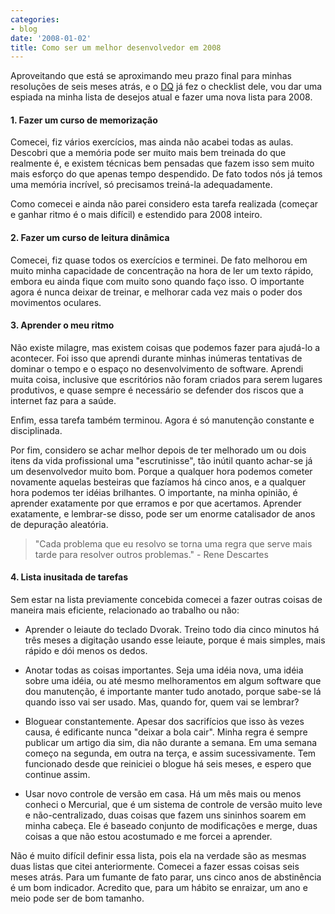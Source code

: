 ```yaml
---
categories:
- blog
date: '2008-01-02'
title: Como ser um melhor desenvolvedor em 2008
---
```


Aproveitando que está se aproximando meu prazo final para minhas resoluções de seis meses atrás, e o [DQ] já fez o checklist dele, vou dar uma espiada na minha lista de desejos atual e fazer uma nova lista para 2008.

#### 1. Fazer um curso de memorização

Comecei, fiz vários exercícios, mas ainda não acabei todas as aulas. Descobri que a memória pode ser muito mais bem treinada do que realmente é, e existem técnicas bem pensadas que fazem isso sem muito mais esforço do que apenas tempo despendido. De fato todos nós já temos uma memória incrível, só precisamos treiná-la adequadamente.

Como comecei e ainda não parei considero esta tarefa realizada (começar e ganhar ritmo é o mais difícil) e estendido para 2008 inteiro.

#### 2. Fazer um curso de leitura dinâmica

Comecei, fiz quase todos os exercícios e terminei. De fato melhorou em muito minha capacidade de concentração na hora de ler um texto rápido, embora eu ainda fique com muito sono quando faço isso. O importante agora é nunca deixar de treinar, e melhorar cada vez mais o poder dos movimentos oculares.

#### 3. Aprender o meu ritmo

Não existe milagre, mas existem coisas que podemos fazer para ajudá-lo a acontecer. Foi isso que aprendi durante minhas inúmeras tentativas de dominar o tempo e o espaço no desenvolvimento de software. Aprendi muita coisa, inclusive que escritórios não foram criados para serem lugares produtivos, e quase sempre é necessário se defender dos riscos que a internet faz para a saúde.

Enfim, essa tarefa também terminou. Agora é só manutenção constante e disciplinada.

Por fim, considero se achar melhor depois de ter melhorado um ou dois itens da vida profissional uma "escrutinisse", tão inútil quanto achar-se já um desenvolvedor muito bom. Porque a qualquer hora podemos cometer novamente aquelas besteiras que fazíamos há cinco anos, e a qualquer hora podemos ter idéias brilhantes. O importante, na minha opinião, é aprender exatamente por que erramos e por que acertamos. Aprender exatamente, e lembrar-se disso, pode ser um enorme catalisador de anos de depuração aleatória.

> "Cada problema que eu resolvo se torna uma regra que serve mais tarde para resolver outros problemas." - Rene Descartes

#### 4. Lista inusitada de tarefas

Sem estar na lista previamente concebida comecei a fazer outras coisas de maneira mais eficiente, relacionado ao trabalho ou não:

 - Aprender o leiaute do teclado Dvorak. Treino todo dia cinco minutos há três meses a digitação usando esse leiaute, porque é mais simples, mais rápido e dói menos os dedos.

 - Anotar todas as coisas importantes. Seja uma idéia nova, uma idéia sobre uma idéia, ou até mesmo melhoramentos em algum software que dou manutenção, é importante manter tudo anotado, porque sabe-se lá quando isso vai ser usado. Mas, quando for, quem vai se lembrar?

 - Bloguear constantemente. Apesar dos sacrifícios que isso às vezes causa, é edificante nunca "deixar a bola cair". Minha regra é sempre publicar um artigo dia sim, dia não durante a semana. Em uma semana começo na segunda, em outra na terça, e assim sucessivamente. Tem funcionado desde que reiniciei o blogue há seis meses, e espero que continue assim.

 - Usar novo controle de versão em casa. Há um mês mais ou menos conheci o Mercurial, que é um sistema de controle de versão muito leve e não-centralizado, duas coisas que fazem uns sininhos soarem em minha cabeça. Ele é baseado conjunto de modificações e merge, duas coisas a que não estou acostumado e me forcei a aprender.

Não é muito difícil definir essa lista, pois ela na verdade são as mesmas duas listas que citei anteriormente. Comecei a fazer essas coisas seis meses atrás. Para um fumante de fato parar, uns cinco anos de abstinência é um bom indicador. Acredito que, para um hábito se enraizar, um ano e meio pode ser de bom tamanho.

[DQ]: http://dqsoft.blogspot.com/search?q=resolu%C3%A7%C3%B5es+de+ano+novo